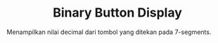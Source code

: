 <h1 align="center">Binary Button Display</h1>
Menampilkan nilai decimal dari tombol yang ditekan pada 7-segments.